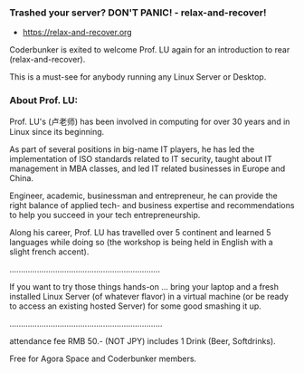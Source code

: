 ### Trashed your server? DON'T PANIC! - relax-and-recover!

- https://relax-and-recover.org

Coderbunker is exited to welcome Prof. LU again for an introduction to rear (relax-and-recover).

This is a must-see for anybody running any Linux Server or Desktop.



### About Prof. LU:

Prof. LU's (卢老师) has been involved in computing for over 30 years and in Linux since its beginning.

As part of several positions in big-name IT players, he has led the implementation of ISO standards related to IT security,  taught about IT management in MBA classes, and led IT related businesses in Europe and China.

Engineer, academic, businessman and entrepreneur, he can provide the right balance of applied tech- and business expertise and recommendations to help you succeed in your tech entrepreneurship.

Along his career, Prof. LU has travelled over 5 continent and learned 5 languages while doing so (the workshop is being held in English with a slight french accent).

..................................................................

If you want to try those things hands-on ... bring your laptop and a fresh installed Linux Server (of whatever flavor) in a virtual machine (or be ready to access an existing hosted Server) for some good smashing it up.

...................................................................

attendance fee RMB 50.- (NOT JPY) includes 1 Drink (Beer, Softdrinks).

Free for Agora Space and Coderbunker members.

